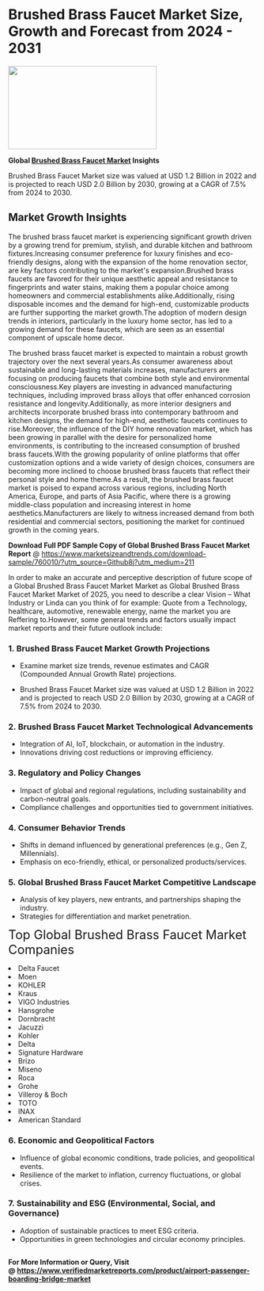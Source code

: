<H1>Brushed Brass Faucet Market Size, Growth and Forecast from 2024 - 2031</H1><img class="aligncenter size-medium wp-image-584254" src="https://thirdeyenews.in/wp-content/uploads/2024/09/Global-Market-Research-300x168.jpeg" alt="" width="300" height="168" /><p><strong>Global&nbsp;<a href="https://www.marketsizeandtrends.com/download-sample/760010/?utm_source=Github8j?utm_medium=211">Brushed Brass Faucet Market</a> Insights</strong></p><p>Brushed Brass Faucet Market size was valued at USD 1.2 Billion in 2022 and is projected to reach USD 2.0 Billion by 2030, growing at a CAGR of 7.5% from 2024 to 2030.</p><p><h2>Market Growth Insights</h2> <p>The brushed brass faucet market is experiencing significant growth driven by a growing trend for premium, stylish, and durable kitchen and bathroom fixtures.Increasing consumer preference for luxury finishes and eco-friendly designs, along with the expansion of the home renovation sector, are key factors contributing to the market's expansion.Brushed brass faucets are favored for their unique aesthetic appeal and resistance to fingerprints and water stains, making them a popular choice among homeowners and commercial establishments alike.Additionally, rising disposable incomes and the demand for high-end, customizable products are further supporting the market growth.The adoption of modern design trends in interiors, particularly in the luxury home sector, has led to a growing demand for these faucets, which are seen as an essential component of upscale home decor.</p> <p>The brushed brass faucet market is expected to maintain a robust growth trajectory over the next several years.As consumer awareness about sustainable and long-lasting materials increases, manufacturers are focusing on producing faucets that combine both style and environmental consciousness.Key players are investing in advanced manufacturing techniques, including improved brass alloys that offer enhanced corrosion resistance and longevity.Additionally, as more interior designers and architects incorporate brushed brass into contemporary bathroom and kitchen designs, the demand for high-end, aesthetic faucets continues to rise.Moreover, the influence of the DIY home renovation market, which has been growing in parallel with the desire for personalized home environments, is contributing to the increased consumption of brushed brass faucets.With the growing popularity of online platforms that offer customization options and a wide variety of design choices, consumers are becoming more inclined to choose brushed brass faucets that reflect their personal style and home theme.As a result, the brushed brass faucet market is poised to expand across various regions, including North America, Europe, and parts of Asia Pacific, where there is a growing middle-class population and increasing interest in home aesthetics.Manufacturers are likely to witness increased demand from both residential and commercial sectors, positioning the market for continued growth in the coming years.</p> <p><span class=""><strong>Download Full PDF Sample Copy of Global Brushed Brass Faucet Market Report</strong> @ <a href="https://www.marketsizeandtrends.com/download-sample/760010/?utm_source=Github8j?utm_medium=211" target="_blank">https://www.marketsizeandtrends.com/download-sample/760010/?utm_source=Github8j?utm_medium=211</a></span></p><p>In order to make an accurate and perceptive description of future scope of a Global&nbsp;Brushed Brass Faucet Market Market as Global&nbsp;Brushed Brass Faucet Market Market of 2025, you need to describe a clear Vision &ndash; What Industry or Linda can you think of for example: Quote from a Technology, healthcare, automotive, renewable energy, name the market you are Reffering to.However, some general trends and factors usually impact market reports and their future outlook include:</p><h3>1.&nbsp;<strong>Brushed Brass Faucet Market Growth Projections</strong></h3><ul><li>Examine market size trends, revenue estimates and CAGR (Compounded Annual Growth Rate) projections.</li><li><p>Brushed Brass Faucet Market size was valued at USD 1.2 Billion in 2022 and is projected to reach USD 2.0 Billion by 2030, growing at a CAGR of 7.5% from 2024 to 2030.</p></li></ul><h3>2.&nbsp;<strong>Brushed Brass Faucet Market Technological Advancements</strong></h3><ul><li>Integration of AI, IoT, blockchain, or automation in the industry.</li><li>Innovations driving cost reductions or improving efficiency.</li></ul><h3>3.&nbsp;<strong>Regulatory and Policy Changes</strong></h3><ul><li>Impact of global and regional regulations, including sustainability and carbon-neutral goals.</li><li>Compliance challenges and opportunities tied to government initiatives.</li></ul><h3>4.&nbsp;<strong>Consumer Behavior Trends</strong></h3><ul><li>Shifts in demand influenced by generational preferences (e.g., Gen Z, Millennials).</li><li>Emphasis on eco-friendly, ethical, or personalized products/services.</li></ul><h3>5.&nbsp;<strong>Global Brushed Brass Faucet Market Competitive Landscape</strong></h3><ul><li>Analysis of key players, new entrants, and partnerships shaping the industry.</li><li>Strategies for differentiation and market penetration.</li></ul><p data-pm-slice="1 1 []"><span style="color: inherit; font-family: inherit; font-size: 25px;">Top Global Brushed Brass Faucet Market Companies</span></p><div class="" data-test-id=""><p><li>Delta Faucet</li><li> Moen</li><li> KOHLER</li><li> Kraus</li><li> VIGO Industries</li><li> Hansgrohe</li><li> Dornbracht</li><li> Jacuzzi</li><li> Kohler</li><li> Delta</li><li> Signature Hardware</li><li> Brizo</li><li> Miseno</li><li> Roca</li><li> Grohe</li><li> Villeroy & Boch</li><li> TOTO</li><li> INAX</li><li> American Standard</li></p></div><h3>6.&nbsp;<strong>Economic and Geopolitical Factors</strong></h3><ul><li>Influence of global economic conditions, trade policies, and geopolitical events.</li><li>Resilience of the market to inflation, currency fluctuations, or global crises.</li></ul><h3>7.&nbsp;<strong>Sustainability and ESG (Environmental, Social, and Governance)</strong></h3><ul><li>Adoption of sustainable practices to meet ESG criteria.</li><li>Opportunities in green technologies and circular economy principles.</li></ul><h2><strong style="font-size: 14px;">For More Information or Query, Visit @&nbsp;</strong><a style="background-color: #ffffff; font-size: 14px;" href="https://www.marketsizeandtrends.com/report/brushed-brass-faucet-market/" target="_blank">https://www.verifiedmarketreports.com/product/airport-passenger-boarding-bridge-market</a></h2>